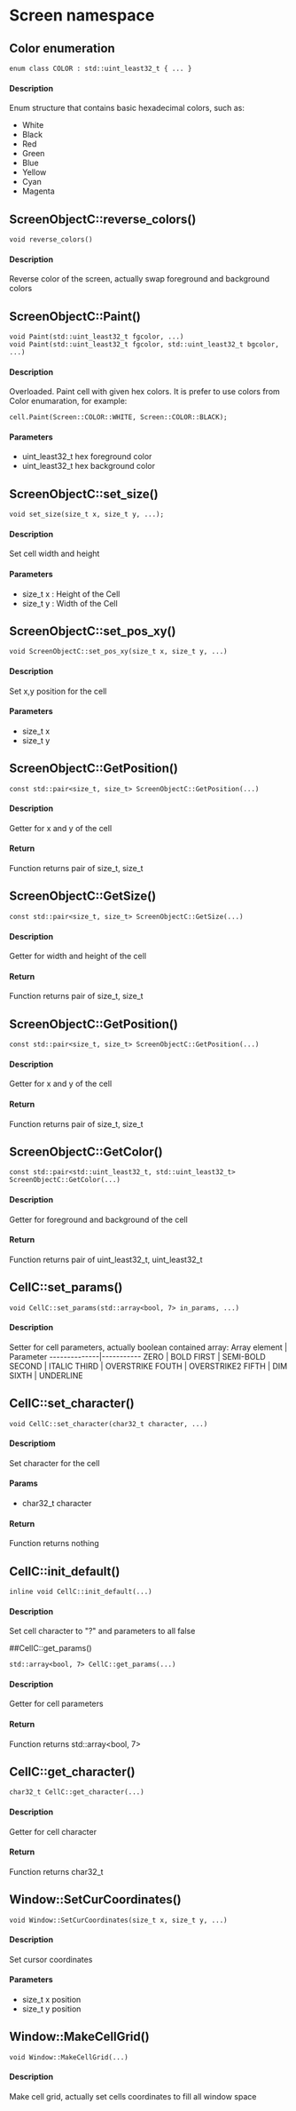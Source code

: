 # Screen namespace 

## Color enumeration
```
enum class COLOR : std::uint_least32_t { ... }
```
#### Description
Enum structure that contains basic hexadecimal colors, such as:
* White
* Black
* Red
* Green
* Blue
* Yellow
* Cyan
* Magenta

## ScreenObjectC::reverse_colors()
```
void reverse_colors()
```

#### Description
Reverse color of the screen, actually swap foreground and background colors

## ScreenObjectC::Paint()
```
void Paint(std::uint_least32_t fgcolor, ...)
void Paint(std::uint_least32_t fgcolor, std::uint_least32_t bgcolor, ...)

```
#### Description
Overloaded. Paint cell with given hex colors. It is prefer to use colors from Color enumaration, for example:
```
cell.Paint(Screen::COLOR::WHITE, Screen::COLOR::BLACK);
```

#### Parameters
* uint_least32_t hex foreground color
* uint_least32_t hex background color

## ScreenObjectC::set_size()
```
void set_size(size_t x, size_t y, ...);
```
#### Description
Set cell width and height

#### Parameters
* size_t x : Height of the Cell
* size_t y : Width of the Cell

## ScreenObjectC::set_pos_xy()
```
void ScreenObjectC::set_pos_xy(size_t x, size_t y, ...)
```
#### Description
Set x,y position for the cell

#### Parameters
* size_t x
* size_t y

## ScreenObjectC::GetPosition()
```
const std::pair<size_t, size_t> ScreenObjectC::GetPosition(...)
```
#### Description
Getter for x and y of the cell

#### Return
Function returns pair of size_t, size_t

## ScreenObjectC::GetSize()
```
const std::pair<size_t, size_t> ScreenObjectC::GetSize(...)
```
#### Description
Getter for width and height of the cell

#### Return
Function returns pair of size_t, size_t

## ScreenObjectC::GetPosition()
```
const std::pair<size_t, size_t> ScreenObjectC::GetPosition(...)
```
#### Description
Getter for x and y of the cell

#### Return
Function returns pair of size_t, size_t

## ScreenObjectC::GetColor()
```
const std::pair<std::uint_least32_t, std::uint_least32_t> ScreenObjectC::GetColor(...)
```
#### Description
Getter for foreground and background of the cell

#### Return
Function returns pair of uint_least32_t, uint_least32_t

## CellC::set_params()
```
void CellC::set_params(std::array<bool, 7> in_params, ...)
```
#### Description
Setter for cell parameters, actually boolean contained array:
Array element | Parameter
--------------|-----------
ZERO          | BOLD
FIRST         | SEMI-BOLD
SECOND        | ITALIC
THIRD         | OVERSTRIKE
FOUTH         | OVERSTRIKE2
FIFTH         | DIM
SIXTH         | UNDERLINE

## CellC::set_character()
```
void CellC::set_character(char32_t character, ...)
```
#### Descriptiom
Set character for the cell

#### Params
* char32_t character

#### Return
Function returns nothing

## CellC::init_default()
```
inline void CellC::init_default(...)
```
#### Description
Set cell character to "?" and parameters to all false

##CellC::get_params()
```
std::array<bool, 7> CellC::get_params(...)

```
#### Description
Getter for cell parameters

#### Return
Function returns std::array<bool, 7>

## CellC::get_character()
```
char32_t CellC::get_character(...)
```

#### Description
Getter for cell character

#### Return
Function returns char32_t

## Window::SetCurCoordinates()
```
void Window::SetCurCoordinates(size_t x, size_t y, ...)
```
#### Description
Set cursor coordinates

#### Parameters
* size_t x position
* size_t y position

## Window::MakeCellGrid()
```
void Window::MakeCellGrid(...)
```

#### Description
Make cell grid, actually set cells coordinates to fill all window space
